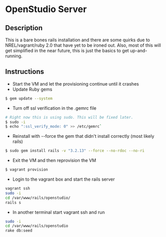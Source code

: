 # OpenStudio Server

## Description
This is a bare bones rails installation and there are some quirks due to NREL/vagrant/ruby 2.0 that have yet to be ironed out. Also, most of this will get simplified in the near future, this is just the basics to get up-and-running.

## Instructions
- Start the VM and let the provisioning continue until it crashes
- Update Ruby gems

```sh
$ gem update --system
```

- Turn off ssl verification in the .gemrc file

```sh
# Right now this is using sudo. This will be fixed later.
$ sudo -i
$ echo ":ssl_verify_mode: 0" >> /etc/gemrc`
```

- Reinstall with --force the gem that didn't install correctly (most likely rails)

```sh 
$ sudo gem install rails -v "3.2.13" --force --no-rdoc --no-ri
```

- Exit the VM and then reprovision the VM

```sh 
$ vagrant provision
```

- Login to the vagrant box and start the rails server

```sh
vagrant ssh
sudo -i
cd /var/www/rails/openstudio/
rails s
```

- In another terminal start vagrant ssh and run

```sh
sudo -i
cd /var/www/rails/openstudio
rake db:seed
```

